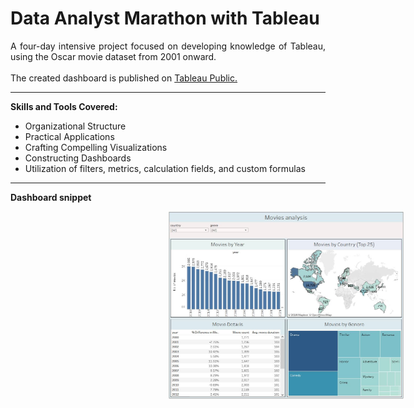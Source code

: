# Data Analyst Marathon with Tableau

<p align='justify'>
    A four-day intensive project focused on developing knowledge of Tableau, using the Oscar movie dataset from 2001 onward.
    <br><br>
    The created dashboard is published on
    <a href='https://public.tableau.com/app/profile/grzegorz.finke/viz/Movies_analisis/Moviesanalysis?publish=yes'>Tableau Public.</a>
</p>

---
**Skills and Tools Covered:**
- Organizational Structure
- Practical Applications
- Crafting Compelling Visualizations
- Constructing Dashboards
- Utilization of filters, metrics, calculation fields, and custom formulas

---
**Dashboard snippet**

<div align='center'>
    <a href="https://public.tableau.com/app/profile/grzegorz.finke/viz/Movies_analisis/Moviesanalysis?publish=yes" title="Tableau Public">
    <img src="https://github.com/Gr3Fin/Courses_and_Certificates/blob/main/DA_Marathon_with_Tableau/images/Tableau_movies.JPG" style="display: block; width: 75%; margin-left: 50%;">
    </a>
</div>
